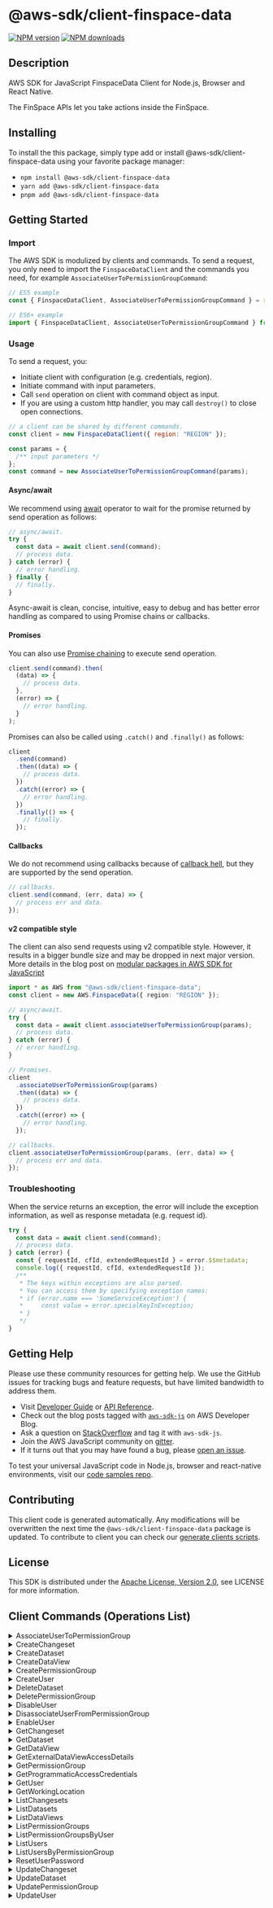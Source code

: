 <!-- generated file, do not edit directly -->

# @aws-sdk/client-finspace-data

[![NPM version](https://img.shields.io/npm/v/@aws-sdk/client-finspace-data/latest.svg)](https://www.npmjs.com/package/@aws-sdk/client-finspace-data)
[![NPM downloads](https://img.shields.io/npm/dm/@aws-sdk/client-finspace-data.svg)](https://www.npmjs.com/package/@aws-sdk/client-finspace-data)

## Description

AWS SDK for JavaScript FinspaceData Client for Node.js, Browser and React Native.

<p> The FinSpace APIs let you take actions inside the FinSpace.</p>

## Installing

To install the this package, simply type add or install @aws-sdk/client-finspace-data
using your favorite package manager:

- `npm install @aws-sdk/client-finspace-data`
- `yarn add @aws-sdk/client-finspace-data`
- `pnpm add @aws-sdk/client-finspace-data`

## Getting Started

### Import

The AWS SDK is modulized by clients and commands.
To send a request, you only need to import the `FinspaceDataClient` and
the commands you need, for example `AssociateUserToPermissionGroupCommand`:

```js
// ES5 example
const { FinspaceDataClient, AssociateUserToPermissionGroupCommand } = require("@aws-sdk/client-finspace-data");
```

```ts
// ES6+ example
import { FinspaceDataClient, AssociateUserToPermissionGroupCommand } from "@aws-sdk/client-finspace-data";
```

### Usage

To send a request, you:

- Initiate client with configuration (e.g. credentials, region).
- Initiate command with input parameters.
- Call `send` operation on client with command object as input.
- If you are using a custom http handler, you may call `destroy()` to close open connections.

```js
// a client can be shared by different commands.
const client = new FinspaceDataClient({ region: "REGION" });

const params = {
  /** input parameters */
};
const command = new AssociateUserToPermissionGroupCommand(params);
```

#### Async/await

We recommend using [await](https://developer.mozilla.org/en-US/docs/Web/JavaScript/Reference/Operators/await)
operator to wait for the promise returned by send operation as follows:

```js
// async/await.
try {
  const data = await client.send(command);
  // process data.
} catch (error) {
  // error handling.
} finally {
  // finally.
}
```

Async-await is clean, concise, intuitive, easy to debug and has better error handling
as compared to using Promise chains or callbacks.

#### Promises

You can also use [Promise chaining](https://developer.mozilla.org/en-US/docs/Web/JavaScript/Guide/Using_promises#chaining)
to execute send operation.

```js
client.send(command).then(
  (data) => {
    // process data.
  },
  (error) => {
    // error handling.
  }
);
```

Promises can also be called using `.catch()` and `.finally()` as follows:

```js
client
  .send(command)
  .then((data) => {
    // process data.
  })
  .catch((error) => {
    // error handling.
  })
  .finally(() => {
    // finally.
  });
```

#### Callbacks

We do not recommend using callbacks because of [callback hell](http://callbackhell.com/),
but they are supported by the send operation.

```js
// callbacks.
client.send(command, (err, data) => {
  // process err and data.
});
```

#### v2 compatible style

The client can also send requests using v2 compatible style.
However, it results in a bigger bundle size and may be dropped in next major version. More details in the blog post
on [modular packages in AWS SDK for JavaScript](https://aws.amazon.com/blogs/developer/modular-packages-in-aws-sdk-for-javascript/)

```ts
import * as AWS from "@aws-sdk/client-finspace-data";
const client = new AWS.FinspaceData({ region: "REGION" });

// async/await.
try {
  const data = await client.associateUserToPermissionGroup(params);
  // process data.
} catch (error) {
  // error handling.
}

// Promises.
client
  .associateUserToPermissionGroup(params)
  .then((data) => {
    // process data.
  })
  .catch((error) => {
    // error handling.
  });

// callbacks.
client.associateUserToPermissionGroup(params, (err, data) => {
  // process err and data.
});
```

### Troubleshooting

When the service returns an exception, the error will include the exception information,
as well as response metadata (e.g. request id).

```js
try {
  const data = await client.send(command);
  // process data.
} catch (error) {
  const { requestId, cfId, extendedRequestId } = error.$$metadata;
  console.log({ requestId, cfId, extendedRequestId });
  /**
   * The keys within exceptions are also parsed.
   * You can access them by specifying exception names:
   * if (error.name === 'SomeServiceException') {
   *     const value = error.specialKeyInException;
   * }
   */
}
```

## Getting Help

Please use these community resources for getting help.
We use the GitHub issues for tracking bugs and feature requests, but have limited bandwidth to address them.

- Visit [Developer Guide](https://docs.aws.amazon.com/sdk-for-javascript/v3/developer-guide/welcome.html)
  or [API Reference](https://docs.aws.amazon.com/AWSJavaScriptSDK/v3/latest/index.html).
- Check out the blog posts tagged with [`aws-sdk-js`](https://aws.amazon.com/blogs/developer/tag/aws-sdk-js/)
  on AWS Developer Blog.
- Ask a question on [StackOverflow](https://stackoverflow.com/questions/tagged/aws-sdk-js) and tag it with `aws-sdk-js`.
- Join the AWS JavaScript community on [gitter](https://gitter.im/aws/aws-sdk-js-v3).
- If it turns out that you may have found a bug, please [open an issue](https://github.com/aws/aws-sdk-js-v3/issues/new/choose).

To test your universal JavaScript code in Node.js, browser and react-native environments,
visit our [code samples repo](https://github.com/aws-samples/aws-sdk-js-tests).

## Contributing

This client code is generated automatically. Any modifications will be overwritten the next time the `@aws-sdk/client-finspace-data` package is updated.
To contribute to client you can check our [generate clients scripts](https://github.com/aws/aws-sdk-js-v3/tree/main/scripts/generate-clients).

## License

This SDK is distributed under the
[Apache License, Version 2.0](http://www.apache.org/licenses/LICENSE-2.0),
see LICENSE for more information.

## Client Commands (Operations List)

<details>
<summary>
AssociateUserToPermissionGroup
</summary>

[Command API Reference](https://docs.aws.amazon.com/AWSJavaScriptSDK/v3/latest/clients/client-finspace-data/classes/associateusertopermissiongroupcommand.html) / [Input](https://docs.aws.amazon.com/AWSJavaScriptSDK/v3/latest/clients/client-finspace-data/interfaces/associateusertopermissiongroupcommandinput.html) / [Output](https://docs.aws.amazon.com/AWSJavaScriptSDK/v3/latest/clients/client-finspace-data/interfaces/associateusertopermissiongroupcommandoutput.html)

</details>
<details>
<summary>
CreateChangeset
</summary>

[Command API Reference](https://docs.aws.amazon.com/AWSJavaScriptSDK/v3/latest/clients/client-finspace-data/classes/createchangesetcommand.html) / [Input](https://docs.aws.amazon.com/AWSJavaScriptSDK/v3/latest/clients/client-finspace-data/interfaces/createchangesetcommandinput.html) / [Output](https://docs.aws.amazon.com/AWSJavaScriptSDK/v3/latest/clients/client-finspace-data/interfaces/createchangesetcommandoutput.html)

</details>
<details>
<summary>
CreateDataset
</summary>

[Command API Reference](https://docs.aws.amazon.com/AWSJavaScriptSDK/v3/latest/clients/client-finspace-data/classes/createdatasetcommand.html) / [Input](https://docs.aws.amazon.com/AWSJavaScriptSDK/v3/latest/clients/client-finspace-data/interfaces/createdatasetcommandinput.html) / [Output](https://docs.aws.amazon.com/AWSJavaScriptSDK/v3/latest/clients/client-finspace-data/interfaces/createdatasetcommandoutput.html)

</details>
<details>
<summary>
CreateDataView
</summary>

[Command API Reference](https://docs.aws.amazon.com/AWSJavaScriptSDK/v3/latest/clients/client-finspace-data/classes/createdataviewcommand.html) / [Input](https://docs.aws.amazon.com/AWSJavaScriptSDK/v3/latest/clients/client-finspace-data/interfaces/createdataviewcommandinput.html) / [Output](https://docs.aws.amazon.com/AWSJavaScriptSDK/v3/latest/clients/client-finspace-data/interfaces/createdataviewcommandoutput.html)

</details>
<details>
<summary>
CreatePermissionGroup
</summary>

[Command API Reference](https://docs.aws.amazon.com/AWSJavaScriptSDK/v3/latest/clients/client-finspace-data/classes/createpermissiongroupcommand.html) / [Input](https://docs.aws.amazon.com/AWSJavaScriptSDK/v3/latest/clients/client-finspace-data/interfaces/createpermissiongroupcommandinput.html) / [Output](https://docs.aws.amazon.com/AWSJavaScriptSDK/v3/latest/clients/client-finspace-data/interfaces/createpermissiongroupcommandoutput.html)

</details>
<details>
<summary>
CreateUser
</summary>

[Command API Reference](https://docs.aws.amazon.com/AWSJavaScriptSDK/v3/latest/clients/client-finspace-data/classes/createusercommand.html) / [Input](https://docs.aws.amazon.com/AWSJavaScriptSDK/v3/latest/clients/client-finspace-data/interfaces/createusercommandinput.html) / [Output](https://docs.aws.amazon.com/AWSJavaScriptSDK/v3/latest/clients/client-finspace-data/interfaces/createusercommandoutput.html)

</details>
<details>
<summary>
DeleteDataset
</summary>

[Command API Reference](https://docs.aws.amazon.com/AWSJavaScriptSDK/v3/latest/clients/client-finspace-data/classes/deletedatasetcommand.html) / [Input](https://docs.aws.amazon.com/AWSJavaScriptSDK/v3/latest/clients/client-finspace-data/interfaces/deletedatasetcommandinput.html) / [Output](https://docs.aws.amazon.com/AWSJavaScriptSDK/v3/latest/clients/client-finspace-data/interfaces/deletedatasetcommandoutput.html)

</details>
<details>
<summary>
DeletePermissionGroup
</summary>

[Command API Reference](https://docs.aws.amazon.com/AWSJavaScriptSDK/v3/latest/clients/client-finspace-data/classes/deletepermissiongroupcommand.html) / [Input](https://docs.aws.amazon.com/AWSJavaScriptSDK/v3/latest/clients/client-finspace-data/interfaces/deletepermissiongroupcommandinput.html) / [Output](https://docs.aws.amazon.com/AWSJavaScriptSDK/v3/latest/clients/client-finspace-data/interfaces/deletepermissiongroupcommandoutput.html)

</details>
<details>
<summary>
DisableUser
</summary>

[Command API Reference](https://docs.aws.amazon.com/AWSJavaScriptSDK/v3/latest/clients/client-finspace-data/classes/disableusercommand.html) / [Input](https://docs.aws.amazon.com/AWSJavaScriptSDK/v3/latest/clients/client-finspace-data/interfaces/disableusercommandinput.html) / [Output](https://docs.aws.amazon.com/AWSJavaScriptSDK/v3/latest/clients/client-finspace-data/interfaces/disableusercommandoutput.html)

</details>
<details>
<summary>
DisassociateUserFromPermissionGroup
</summary>

[Command API Reference](https://docs.aws.amazon.com/AWSJavaScriptSDK/v3/latest/clients/client-finspace-data/classes/disassociateuserfrompermissiongroupcommand.html) / [Input](https://docs.aws.amazon.com/AWSJavaScriptSDK/v3/latest/clients/client-finspace-data/interfaces/disassociateuserfrompermissiongroupcommandinput.html) / [Output](https://docs.aws.amazon.com/AWSJavaScriptSDK/v3/latest/clients/client-finspace-data/interfaces/disassociateuserfrompermissiongroupcommandoutput.html)

</details>
<details>
<summary>
EnableUser
</summary>

[Command API Reference](https://docs.aws.amazon.com/AWSJavaScriptSDK/v3/latest/clients/client-finspace-data/classes/enableusercommand.html) / [Input](https://docs.aws.amazon.com/AWSJavaScriptSDK/v3/latest/clients/client-finspace-data/interfaces/enableusercommandinput.html) / [Output](https://docs.aws.amazon.com/AWSJavaScriptSDK/v3/latest/clients/client-finspace-data/interfaces/enableusercommandoutput.html)

</details>
<details>
<summary>
GetChangeset
</summary>

[Command API Reference](https://docs.aws.amazon.com/AWSJavaScriptSDK/v3/latest/clients/client-finspace-data/classes/getchangesetcommand.html) / [Input](https://docs.aws.amazon.com/AWSJavaScriptSDK/v3/latest/clients/client-finspace-data/interfaces/getchangesetcommandinput.html) / [Output](https://docs.aws.amazon.com/AWSJavaScriptSDK/v3/latest/clients/client-finspace-data/interfaces/getchangesetcommandoutput.html)

</details>
<details>
<summary>
GetDataset
</summary>

[Command API Reference](https://docs.aws.amazon.com/AWSJavaScriptSDK/v3/latest/clients/client-finspace-data/classes/getdatasetcommand.html) / [Input](https://docs.aws.amazon.com/AWSJavaScriptSDK/v3/latest/clients/client-finspace-data/interfaces/getdatasetcommandinput.html) / [Output](https://docs.aws.amazon.com/AWSJavaScriptSDK/v3/latest/clients/client-finspace-data/interfaces/getdatasetcommandoutput.html)

</details>
<details>
<summary>
GetDataView
</summary>

[Command API Reference](https://docs.aws.amazon.com/AWSJavaScriptSDK/v3/latest/clients/client-finspace-data/classes/getdataviewcommand.html) / [Input](https://docs.aws.amazon.com/AWSJavaScriptSDK/v3/latest/clients/client-finspace-data/interfaces/getdataviewcommandinput.html) / [Output](https://docs.aws.amazon.com/AWSJavaScriptSDK/v3/latest/clients/client-finspace-data/interfaces/getdataviewcommandoutput.html)

</details>
<details>
<summary>
GetExternalDataViewAccessDetails
</summary>

[Command API Reference](https://docs.aws.amazon.com/AWSJavaScriptSDK/v3/latest/clients/client-finspace-data/classes/getexternaldataviewaccessdetailscommand.html) / [Input](https://docs.aws.amazon.com/AWSJavaScriptSDK/v3/latest/clients/client-finspace-data/interfaces/getexternaldataviewaccessdetailscommandinput.html) / [Output](https://docs.aws.amazon.com/AWSJavaScriptSDK/v3/latest/clients/client-finspace-data/interfaces/getexternaldataviewaccessdetailscommandoutput.html)

</details>
<details>
<summary>
GetPermissionGroup
</summary>

[Command API Reference](https://docs.aws.amazon.com/AWSJavaScriptSDK/v3/latest/clients/client-finspace-data/classes/getpermissiongroupcommand.html) / [Input](https://docs.aws.amazon.com/AWSJavaScriptSDK/v3/latest/clients/client-finspace-data/interfaces/getpermissiongroupcommandinput.html) / [Output](https://docs.aws.amazon.com/AWSJavaScriptSDK/v3/latest/clients/client-finspace-data/interfaces/getpermissiongroupcommandoutput.html)

</details>
<details>
<summary>
GetProgrammaticAccessCredentials
</summary>

[Command API Reference](https://docs.aws.amazon.com/AWSJavaScriptSDK/v3/latest/clients/client-finspace-data/classes/getprogrammaticaccesscredentialscommand.html) / [Input](https://docs.aws.amazon.com/AWSJavaScriptSDK/v3/latest/clients/client-finspace-data/interfaces/getprogrammaticaccesscredentialscommandinput.html) / [Output](https://docs.aws.amazon.com/AWSJavaScriptSDK/v3/latest/clients/client-finspace-data/interfaces/getprogrammaticaccesscredentialscommandoutput.html)

</details>
<details>
<summary>
GetUser
</summary>

[Command API Reference](https://docs.aws.amazon.com/AWSJavaScriptSDK/v3/latest/clients/client-finspace-data/classes/getusercommand.html) / [Input](https://docs.aws.amazon.com/AWSJavaScriptSDK/v3/latest/clients/client-finspace-data/interfaces/getusercommandinput.html) / [Output](https://docs.aws.amazon.com/AWSJavaScriptSDK/v3/latest/clients/client-finspace-data/interfaces/getusercommandoutput.html)

</details>
<details>
<summary>
GetWorkingLocation
</summary>

[Command API Reference](https://docs.aws.amazon.com/AWSJavaScriptSDK/v3/latest/clients/client-finspace-data/classes/getworkinglocationcommand.html) / [Input](https://docs.aws.amazon.com/AWSJavaScriptSDK/v3/latest/clients/client-finspace-data/interfaces/getworkinglocationcommandinput.html) / [Output](https://docs.aws.amazon.com/AWSJavaScriptSDK/v3/latest/clients/client-finspace-data/interfaces/getworkinglocationcommandoutput.html)

</details>
<details>
<summary>
ListChangesets
</summary>

[Command API Reference](https://docs.aws.amazon.com/AWSJavaScriptSDK/v3/latest/clients/client-finspace-data/classes/listchangesetscommand.html) / [Input](https://docs.aws.amazon.com/AWSJavaScriptSDK/v3/latest/clients/client-finspace-data/interfaces/listchangesetscommandinput.html) / [Output](https://docs.aws.amazon.com/AWSJavaScriptSDK/v3/latest/clients/client-finspace-data/interfaces/listchangesetscommandoutput.html)

</details>
<details>
<summary>
ListDatasets
</summary>

[Command API Reference](https://docs.aws.amazon.com/AWSJavaScriptSDK/v3/latest/clients/client-finspace-data/classes/listdatasetscommand.html) / [Input](https://docs.aws.amazon.com/AWSJavaScriptSDK/v3/latest/clients/client-finspace-data/interfaces/listdatasetscommandinput.html) / [Output](https://docs.aws.amazon.com/AWSJavaScriptSDK/v3/latest/clients/client-finspace-data/interfaces/listdatasetscommandoutput.html)

</details>
<details>
<summary>
ListDataViews
</summary>

[Command API Reference](https://docs.aws.amazon.com/AWSJavaScriptSDK/v3/latest/clients/client-finspace-data/classes/listdataviewscommand.html) / [Input](https://docs.aws.amazon.com/AWSJavaScriptSDK/v3/latest/clients/client-finspace-data/interfaces/listdataviewscommandinput.html) / [Output](https://docs.aws.amazon.com/AWSJavaScriptSDK/v3/latest/clients/client-finspace-data/interfaces/listdataviewscommandoutput.html)

</details>
<details>
<summary>
ListPermissionGroups
</summary>

[Command API Reference](https://docs.aws.amazon.com/AWSJavaScriptSDK/v3/latest/clients/client-finspace-data/classes/listpermissiongroupscommand.html) / [Input](https://docs.aws.amazon.com/AWSJavaScriptSDK/v3/latest/clients/client-finspace-data/interfaces/listpermissiongroupscommandinput.html) / [Output](https://docs.aws.amazon.com/AWSJavaScriptSDK/v3/latest/clients/client-finspace-data/interfaces/listpermissiongroupscommandoutput.html)

</details>
<details>
<summary>
ListPermissionGroupsByUser
</summary>

[Command API Reference](https://docs.aws.amazon.com/AWSJavaScriptSDK/v3/latest/clients/client-finspace-data/classes/listpermissiongroupsbyusercommand.html) / [Input](https://docs.aws.amazon.com/AWSJavaScriptSDK/v3/latest/clients/client-finspace-data/interfaces/listpermissiongroupsbyusercommandinput.html) / [Output](https://docs.aws.amazon.com/AWSJavaScriptSDK/v3/latest/clients/client-finspace-data/interfaces/listpermissiongroupsbyusercommandoutput.html)

</details>
<details>
<summary>
ListUsers
</summary>

[Command API Reference](https://docs.aws.amazon.com/AWSJavaScriptSDK/v3/latest/clients/client-finspace-data/classes/listuserscommand.html) / [Input](https://docs.aws.amazon.com/AWSJavaScriptSDK/v3/latest/clients/client-finspace-data/interfaces/listuserscommandinput.html) / [Output](https://docs.aws.amazon.com/AWSJavaScriptSDK/v3/latest/clients/client-finspace-data/interfaces/listuserscommandoutput.html)

</details>
<details>
<summary>
ListUsersByPermissionGroup
</summary>

[Command API Reference](https://docs.aws.amazon.com/AWSJavaScriptSDK/v3/latest/clients/client-finspace-data/classes/listusersbypermissiongroupcommand.html) / [Input](https://docs.aws.amazon.com/AWSJavaScriptSDK/v3/latest/clients/client-finspace-data/interfaces/listusersbypermissiongroupcommandinput.html) / [Output](https://docs.aws.amazon.com/AWSJavaScriptSDK/v3/latest/clients/client-finspace-data/interfaces/listusersbypermissiongroupcommandoutput.html)

</details>
<details>
<summary>
ResetUserPassword
</summary>

[Command API Reference](https://docs.aws.amazon.com/AWSJavaScriptSDK/v3/latest/clients/client-finspace-data/classes/resetuserpasswordcommand.html) / [Input](https://docs.aws.amazon.com/AWSJavaScriptSDK/v3/latest/clients/client-finspace-data/interfaces/resetuserpasswordcommandinput.html) / [Output](https://docs.aws.amazon.com/AWSJavaScriptSDK/v3/latest/clients/client-finspace-data/interfaces/resetuserpasswordcommandoutput.html)

</details>
<details>
<summary>
UpdateChangeset
</summary>

[Command API Reference](https://docs.aws.amazon.com/AWSJavaScriptSDK/v3/latest/clients/client-finspace-data/classes/updatechangesetcommand.html) / [Input](https://docs.aws.amazon.com/AWSJavaScriptSDK/v3/latest/clients/client-finspace-data/interfaces/updatechangesetcommandinput.html) / [Output](https://docs.aws.amazon.com/AWSJavaScriptSDK/v3/latest/clients/client-finspace-data/interfaces/updatechangesetcommandoutput.html)

</details>
<details>
<summary>
UpdateDataset
</summary>

[Command API Reference](https://docs.aws.amazon.com/AWSJavaScriptSDK/v3/latest/clients/client-finspace-data/classes/updatedatasetcommand.html) / [Input](https://docs.aws.amazon.com/AWSJavaScriptSDK/v3/latest/clients/client-finspace-data/interfaces/updatedatasetcommandinput.html) / [Output](https://docs.aws.amazon.com/AWSJavaScriptSDK/v3/latest/clients/client-finspace-data/interfaces/updatedatasetcommandoutput.html)

</details>
<details>
<summary>
UpdatePermissionGroup
</summary>

[Command API Reference](https://docs.aws.amazon.com/AWSJavaScriptSDK/v3/latest/clients/client-finspace-data/classes/updatepermissiongroupcommand.html) / [Input](https://docs.aws.amazon.com/AWSJavaScriptSDK/v3/latest/clients/client-finspace-data/interfaces/updatepermissiongroupcommandinput.html) / [Output](https://docs.aws.amazon.com/AWSJavaScriptSDK/v3/latest/clients/client-finspace-data/interfaces/updatepermissiongroupcommandoutput.html)

</details>
<details>
<summary>
UpdateUser
</summary>

[Command API Reference](https://docs.aws.amazon.com/AWSJavaScriptSDK/v3/latest/clients/client-finspace-data/classes/updateusercommand.html) / [Input](https://docs.aws.amazon.com/AWSJavaScriptSDK/v3/latest/clients/client-finspace-data/interfaces/updateusercommandinput.html) / [Output](https://docs.aws.amazon.com/AWSJavaScriptSDK/v3/latest/clients/client-finspace-data/interfaces/updateusercommandoutput.html)

</details>
